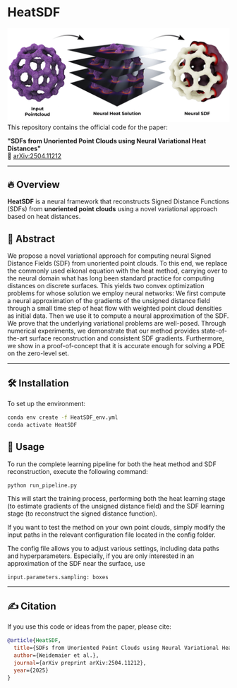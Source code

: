 # HeatSDF
![We compute neural SDFs from unoriented point clouds (left) by first computing a small time step of heat flow (middle) and then using its gradient directions to solve for a neural SDF (right).](Teaser-1.png)
This repository contains the official code for the paper:

**"SDFs from Unoriented Point Clouds using Neural Variational Heat Distances"**  
📄 [arXiv:2504.11212](https://arxiv.org/abs/2504.11212)

---

## 🔥 Overview

**HeatSDF** is a neural framework that reconstructs Signed Distance Functions (SDFs) from **unoriented point clouds** using a novel variational approach based on heat distances.

## 🧠 Abstract

We propose a novel variational approach for computing neural Signed Distance Fields (SDF) from unoriented point clouds. To this end, we replace the commonly used eikonal equation with the heat method, carrying over to the neural domain what has long been standard practice for computing distances on discrete surfaces. This yields two convex optimization problems for whose solution we employ neural networks: We first compute a neural approximation of the gradients of the unsigned distance field through a small time step of heat flow with weighted point cloud densities as initial data. Then we use it to compute a neural approximation of the SDF. We prove that the underlying variational problems are well-posed. Through numerical experiments, we demonstrate that our method provides state-of-the-art surface reconstruction and consistent SDF gradients. Furthermore, we show in a proof-of-concept that it is accurate enough for solving a PDE on the zero-level set.

---

## 🛠 Installation

To set up the environment:

```bash
conda env create -f HeatSDF_env.yml
conda activate HeatSDF
```
## 🚀 Usage
To run the complete learning pipeline for both the heat method and SDF reconstruction, execute the following command:
```
python run_pipeline.py
```
This will start the training process, performing both the heat learning stage (to estimate gradients of the unsigned distance field) and the SDF learning stage (to reconstruct the signed distance function).

If you want to test the method on your own point clouds, simply modify the input paths in the relevant configuration file located in the config folder.

The config file allows you to adjust various settings, including data paths and hyperparameters. Especially, if you are only interested in an approximation of the SDF near the surface, use 
```
input.parameters.sampling: boxes
```

---
## ✍️ Citation
If you use this code or ideas from the paper, please cite:
``` bibtex
@article{HeatSDF,
  title={SDFs from Unoriented Point Clouds using Neural Variational Heat Distances},
  author={Weidemaier et al.},
  journal={arXiv preprint arXiv:2504.11212},
  year={2025}
}
